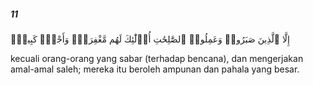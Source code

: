##### 11

<span class="ayah">إِلَّا ٱلَّذِينَ صَبَرُوا۟ وَعَمِلُوا۟ ٱلصَّٰلِحَٰتِ أُو۟لَٰٓئِكَ لَهُم مَّغْفِرَةٌۭ وَأَجْرٌۭ كَبِيرٌۭ</span>

<span class="ayah_translation">kecuali orang-orang yang sabar (terhadap bencana), dan mengerjakan amal-amal saleh; mereka itu beroleh ampunan dan pahala yang besar.</span>
